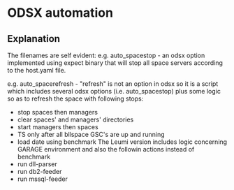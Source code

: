 # ODSX automation

## Explanation

The filenames are self evident:
e.g. auto_spacestop - an odsx option implemented using expect binary that will stop all space servers 
according to the host.yaml file.

e.g. auto_spacerefresh - "refresh" is not an option in odsx so it is a script which includes several 
odsx options (i.e. auto_spacestop) plus some logic so as to refresh the space with following stops:
- stop spaces then managers
- clear spaces' and managers' directories
- start managers then spaces
- TS only after all bllspace GSC's are up and running
- load date using benchmark
The Leumi version includes logic concerning GARAGE environment and also the followin actions instead of benchmark
- run dll-parser
- run db2-feeder
- run mssql-feeder
